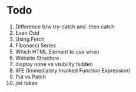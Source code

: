 # Todo

1. Difference b/w try-catch and .then.catch
2. Even Odd
3. Using Fetch
4. Fibonacci Series
5. Which HTML Element to use when
6. Website Structure
7. display none vs visibility hidden
8. IIFE (Immediately Invoked Function Expression)
9. Put vs Patch
10. jwt token
